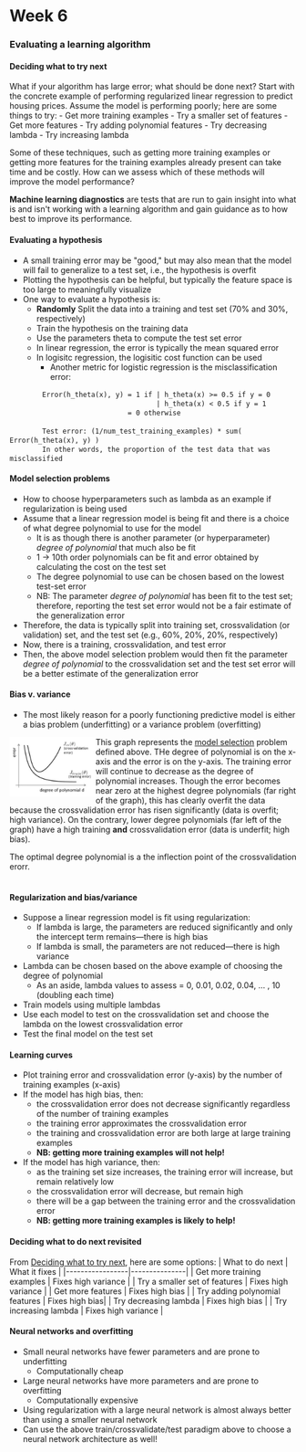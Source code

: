 # Week 6

### Evaluating a learning algorithm
#### Deciding what to try next
What if your algorithm has large error; what should be done next? Start with the concrete example of performing regularized linear regression to predict housing prices. Assume the model is performing poorly; here are some things to try: 
	- Get more training examples
	- Try a smaller set of features
	- Get more features
	- Try adding polynomial features
	- Try decreasing lambda
	- Try increasing lambda
	
Some of these techniques, such as getting more training examples or getting more features for the training examples already present can take time and be costly. How can we assess which of these methods will improve the model performance?  

**Machine learning diagnostics** are tests that are run to gain insight into what is and isn't working with a learning algorithm and gain guidance as to how best to improve its performance.

#### Evaluating a hypothesis
- A small training error may be "good," but may also mean that the model will fail to generalize to a test set, i.e., the hypothesis is overfit
- Plotting the hypothesis can be helpful, but typically the feature space is too large to meaningfully visualize
- One way to evaluate a hypothesis is:
	- **Randomly** Split the data into a training and test set (70% and 30%, respectively)
	- Train the hypothesis on the training data
	- Use the parameters theta to compute the test set error
	- In linear regression, the error is typically the mean squared error
	- In logisitc regression, the logisitic cost function can be used
		- Another metric for logistic regression is the misclassification error:
```
        Error(h_theta(x), y) = 1 if | h_theta(x) >= 0.5 if y = 0
                                    | h_theta(x) < 0.5 if y = 1
                             = 0 otherwise
							 
        Test error: (1/num_test_training_examples) * sum( Error(h_theta(x), y) )
        In other words, the proportion of the test data that was misclassified
```
#### Model selection problems
- How to choose hyperparameters such as lambda as an example if regularization is being used
- Assume that a linear regression model is being fit and there is a choice of what degree polynomial to use for the model
	- It is as though there is another parameter (or hyperparameter) *degree of polynomial* that much also be fit
	- 1 -> 10th order polynomials can be fit and error obtained by calculating the cost on the test set
	- The degree polynomial to use can be chosen based on the lowest test-set error
	- NB: The parameter *degree of polynomial* has been fit to the test set; therefore, reporting the test set error would not be a fair estimate of the generalization error
- Therefore, the data is typically split into training set, crossvalidation (or validation) set, and the test set (e.g., 60%, 20%, 20%, respectively)
- Now, there is a training, crossvalidation, and test error
- Then, the above model selection problem would then fit the parameter *degree of polynomial* to the crossvalidation set and the test set error will be a better estimate of the generalization error

#### Bias v. variance
- The most likely reason for a poorly functioning predictive model is either a bias problem (underfitting) or a variance problem (overfitting)
<div>
	<img src="https://github.com/mazin-abdelghany/coursera-machine-learning/blob/main/bias-variance-error" alt="bias-variance-graph" align="left" width = 30%/>
</div>

This graph represents the [model selection](#model-selection-problems) problem defined above. THe degree of polynomial is on the x-axis and the error is on the y-axis. The training error will continue to decrease as the degree of polynomial increases. Though the error becomes near zero at the highest degree polynomials (far right of the graph), this has clearly overfit the data because the crossvalidation error has risen significantly (data is overfit; high variance). On the contrary, lower degree polynomials (far left of the graph) have a high training **and** crossvalidation error (data is underfit; high bias).  

The optimal degree polynomial is a the inflection point of the crossvalidation erorr.
<br/>
<br/>

#### Regularization and bias/variance
- Suppose a linear regression model is fit using regularization:
	- If lambda is large, the parameters are reduced significantly and only the intercept term remains&mdash;there is high bias
	- If lambda is small, the parameters are not reduced&mdash;there is high variance
- Lambda can be chosen based on the above example of choosing the degree of polynomial
	- As an aside, lambda values to assess = 0, 0.01, 0.02, 0.04, ... , 10 (doubling each time)
- Train models using multiple lambdas
- Use each model to test on the crossvalidation set and choose the lambda on the lowest crossvalidation error
- Test the final model on the test set

#### Learning curves
- Plot training error and crossvalidation error (y-axis) by the number of training examples (x-axis)
- If the model has high bias, then:
	- the crossvalidation error does not decrease significantly regardless of the number of training examples
	- the training error approximates the crossvalidation error
	- the training and crossvalidation error are both large at large training examples
	- **NB: getting more training examples will not help!**
- If the model has high variance, then:
	- as the training set size increases, the training error will increase, but remain relatively low
	- the crossvalidation error will decrease, but remain high
	- there will be a gap between the training error and the crossvalidation error
	- **NB: getting more training examples is likely to help!**

#### Deciding what to do next revisited
From [Deciding what to try next](#deciding-what-to-try-next), here are some options:
| What to do next | What it fixes |
|-----------------|---------------|
| Get more training examples | Fixes high variance |
| Try a smaller set of features | Fixes high variance |
| Get more features | Fixes high bias |
| Try adding polynomial features | Fixes high bias|
| Try decreasing lambda | Fixes high bias |
| Try increasing lambda | Fixes high variance |  

#### Neural networks and overfitting
- Small neural networks have fewer parameters and are prone to underfitting
	- Computationally cheap
- Large neural networks have more parameters and are prone to overfitting
	- Computationally expensive
- Using regularization with a large neural network is almost always better than using a smaller neural network
- Can use the above train/crossvalidate/test paradigm above to choose a neural network architecture as well!
